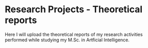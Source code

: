 # Research Projects - Theoretical reports

Here I will upload the theoretical reports of my research activities performed while studying my M.Sc. in Artficial Intelligence.
